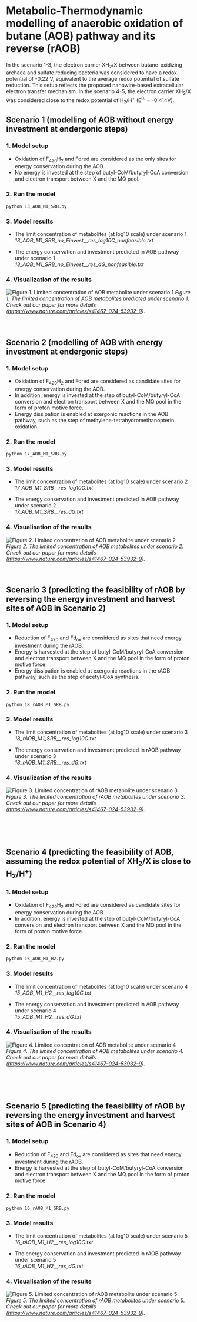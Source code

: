 # Metabolic-Thermodynamic modelling of anaerobic oxidation of butane (AOB) pathway and its reverse (rAOB)

In the scenario 1-3, the electron carrier XH<sub>2</sub>/X between butane-oxidizing archaea and sulfate reducing bacteria was considered to have a redox potential of -0.22 V, equivalent to the average redox potential of sulfate reduction. This setup reflects the proposed nanowire-based extracellular electron transfer mechanism. In the scenario 4-5, the electron carrier XH<sub>2</sub>/X was considered close to the redox potential of H<sub>2</sub>/H<sup>+</sup> (E<sup>0</sup>’ = -0.414V).


## Scenario 1 (modelling of AOB without energy investment at endergonic steps)

### 1. Model setup
* Oxidation of F<sub>420</sub>H<sub>2</sub> and Fdred are considered as the only sites for energy conservation during the AOB.
* No energy is invested at the step of butyl-CoM/butyryl-CoA conversion and electron transport between X and the MQ pool.

### 2. Run the model
```
python 13_AOB_M1_SRB.py  
```

### 3. Model results
* The limit concentration of metabolites (at log10 scale) under scenario 1<br />
	*13_AOB_M1_SRB_no_Einvest__res_log10C_nonfeasible.txt*

* The energy conservation and investment predicted in AOB pathway under scenario 1 <br />
	*13_AOB_M1_SRB_no_Einvest__res_dG_nonfeasible.txt*

### 4. Visualization of the results
![Figure 1. Limited concentration of AOB metabolite under scenario 1](https://github.com/SongCanChen11/BackFluxDuringAOB/blob/main/MetabolicModel/13_AOB_github.png)
*Figure 1. The limited concentration of AOB metabolites predicted under scenario 1. Check out our paper for more details (https://www.nature.com/articles/s41467-024-53932-9).*
<br />
<br />
<br />


## Scenario 2 (modelling of AOB with energy investment at endergonic steps)

### 1. Model setup
* Oxidation of F<sub>420</sub>H<sub>2</sub> and Fdred are considered as candidate sites for energy conservation during the AOB.
* In addition, energy is invested at the step of butyl-CoM/butyryl-CoA conversion and electron transport between X and the MQ pool in the form of proton motive force.
* Energy dissipation is enabled at exergonic reactions in the AOB pathway, such as the step of methylene-tetrahydromethanopterin oxidation.

### 2. Run the model
```
python 17_AOB_M1_SRB.py  
```

### 3. Model results
* The limit concentration of metabolites (at log10 scale) under scenario 2<br />
	*17_AOB_M1_SRB__res_log10C.txt*

* The energy conservation and investment predicted in AOB pathway under scenario 2 <br />
	*17_AOB_M1_SRB__res_dG.txt*


### 4. Visualisation of the results
![Figure 2. Limited concentration of AOB metabolite under scenario 2](https://github.com/SongCanChen11/BackFluxDuringAOB/blob/main/MetabolicModel/17_AOB_github.png)
*Figure 2. The limited concentration of AOB metabolites under scenario 2. Check out our paper for more details (https://www.nature.com/articles/s41467-024-53932-9).*
<br />
<br />
<br />


## Scenario 3 (predicting the feasibility of rAOB by reversing the energy investment and harvest sites of AOB in Scenario 2)

### 1. Model setup
* Reduction of F<sub>420</sub> and Fd<sub>ox</sub> are considered as sites that need energy investment during the rAOB.
* Energy is harvested at the step of butyl-CoM/butyryl-CoA conversion and electron transport between X and the MQ pool in the form of proton motive force.
* Energy dissipation is enabled at exergonic reactions in the rAOB pathway, such as the step of acetyl-CoA synthesis.

### 2. Run the model
```
python 18_rAOB_M1_SRB.py  
```

### 3. Model results
* The limit concentration of metabolites (at log10 scale) under scenario 3<br />
	*18_rAOB_M1_SRB__res_log10C.txt*

* The energy conservation and investment predicted in rAOB pathway under scenario 3 <br />
	*18_rAOB_M1_SRB__res_dG.txt*

### 4. Visualization of the results
![Figure 3. Limited concentration of rAOB metabolite under scenario 3](https://github.com/SongCanChen11/BackFluxDuringAOB/blob/main/MetabolicModel/18_rAOB_github.png)
*Figure 3. The limited concentration of rAOB metabolites under scenario 3. Check out our paper for more details (https://www.nature.com/articles/s41467-024-53932-9).*

<br />
<br />
<br />
    

## Scenario 4 (predicting the feasibility of AOB, assuming the redox potential of XH<sub>2</sub>/X is close to H<sub>2</sub>/H<sup>+</sup>)

### 1. Model setup
* Oxidation of F<sub>420</sub>H<sub>2</sub> and Fdred are considered as candidate sites for energy conservation during the AOB.
* In addition, energy is invested at the step of butyl-CoM/butyryl-CoA conversion and electron transport between X and the MQ pool in the form of proton motive force.


### 2. Run the model
```
python 15_AOB_M1_H2.py
```

### 3. Model results
* The limit concentration of metabolites (at log10 scale) under scenario 4 <br />
	*15_AOB_M1_H2__res_log10C.txt*

* The energy conservation and investment predicted in AOB pathway under scenario 4 <br />
	*15_AOB_M1_H2__res_dG.txt*
 
### 4. Visualisation of the results
![Figure 4. Limited concentration of AOB metabolite under scenario 4](https://github.com/SongCanChen11/BackFluxDuringAOB/blob/main/MetabolicModel/15_AOB_log10C_github.png)
*Figure 4. The limited concentration of AOB metabolites under scenario 4. Check out our paper for more details (https://www.nature.com/articles/s41467-024-53932-9).*


<br />
<br />
<br />

## Scenario 5 (predicting the feasibility of rAOB by reversing the energy investment and harvest sites of AOB in Scenario 4)

### 1. Model setup
* Reduction of F<sub>420</sub> and Fd<sub>ox</sub> are considered as sites that need energy investment during the rAOB.
* Energy is harvested at the step of butyl-CoM/butyryl-CoA conversion and electron transport between X and the MQ pool in the form of proton motive force.


### 2. Run the model
```
python 16_rAOB_M1_SRB.py  
```

### 3. Model results
* The limit concentration of metabolites (at log10 scale) under scenario 5<br />
	*16_rAOB_M1_H2__res_log10C.txt*

* The energy conservation and investment predicted in rAOB pathway under scenario 5 <br />
	*16_rAOB_M1_H2__res_dG.txt*

### 4. Visualisation of the results
![Figure 5. Limited concentration of rAOB metabolite under scenario 5](https://github.com/SongCanChen11/BackFluxDuringAOB/blob/main/MetabolicModel/16_rAOB_log10C_github.png)
*Figure 5. The limited concentration of rAOB metabolites under scenario 5. Check out our paper for more details (https://www.nature.com/articles/s41467-024-53932-9).*

<br />
<br />
<br />





